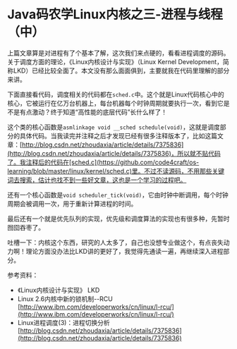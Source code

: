 Java码农学Linux内核之三-进程与线程（中）
=====

上篇文章算是对进程有了个基本了解，这次我们来点硬的，看看进程调度的源码。关于调度方面的理论，《Linux内核设计与实现》（Linux Kernel Development，简称LKD）已经比较全面了。本文没有那么面面俱到，主要就我在代码里理解的部分来讲。

下面直接看代码，调度相关的代码都在`sched.c`中。这个就是Linux代码核心中的核心，它被运行在亿万台机器上，每台机器每个时钟周期就要执行一次，看到它是不是有点激动？终于知道“高性能的底层代码”长什么样了！

这个类的核心函数是`asmlinkage void __sched schedule(void)`，这就是调度部分的具体代码。当我读完并注释之后才发现已经有很多注释版本了，比如这篇文章：[http://blog.csdn.net/zhoudaxia/article/details/7375836](http://blog.csdn.net/zhoudaxia/article/details/7375836)，所以就不贴代码了。我注释后的代码在[sched.c](https://github.com/code4craft/os-learning/blob/master/linux/kernel/sched.c)里。不过不读源码，不用那些关键词去搜索，估计也找不到一些好文章，这也是一个学习的过程吧。

还有一个核心函数是`void scheduler_tick(void)`，它由时钟中断调用，每个时钟周期会被调用一次，用于重新计算进程的时间。

最后还有一个就是优先队列的实现，优先级和调度算法的实现也有很多种，先暂时囫囵吞枣了。

吐槽一下：内核这个东西，研究的人太多了，自己也没想专业做这个，有点丧失动力啊！理论方面没办法比LKD讲的更好了，我觉得先通读一遍，再继续深入进程部分。

参考资料：

* 《Linux内核设计与实现》 LKD
* Linux 2.6内核中新的锁机制--RCU [http://www.ibm.com/developerworks/cn/linux/l-rcu/](http://www.ibm.com/developerworks/cn/linux/l-rcu/)
* Linux进程调度(3)：进程切换分析 [http://blog.csdn.net/zhoudaxia/article/details/7375836](http://blog.csdn.net/zhoudaxia/article/details/7375836)